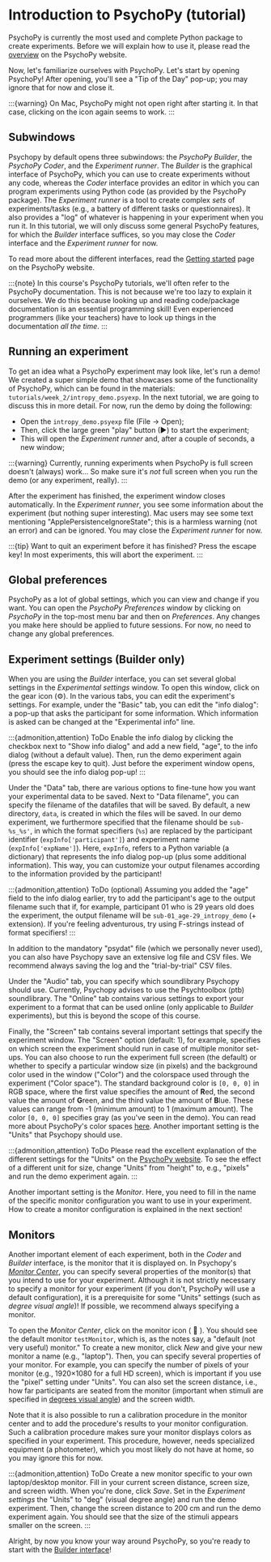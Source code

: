 # Introduction to PsychoPy (tutorial)
PsychoPy is currently the most used and complete Python package to create experiments. Before we will explain how to use it, please read the [overview](https://www.psychopy.org/about/overview.html) on the PsychoPy website.

Now, let's familiarize ourselves with PsychoPy. Let's start by opening PsychoPy! After opening, you'll see a "Tip of the Day" pop-up; you may ignore that for now and close it.

:::{warning}
On Mac, PsychoPy might not open right after starting it. In that case, clicking on the icon again seems to work.
:::

## Subwindows
Psychopy by default opens three subwindows: the *PsychoPy Builder*, the *PsychoPy Coder*, and the *Experiment runner*. The *Builder* is the graphical interface of PsychoPy, which you can use to create experiments without any code, whereas the *Coder* interface provides an editor in which you can program experiments using Python code (as provided by the PsychoPy package). The *Experiment runner* is a tool to create complex *sets* of experiments/tasks (e.g., a battery of different tasks or questionnaires). It also provides a "log" of whatever is happening in your experiment when you run it. In this tutorial, we will only discuss some general PsychoPy features, for which the *Builder* interface suffices, so you may close the *Coder* interface and the *Experiment runner* for now. 

To read more about the different interfaces, read the [Getting started](https://www.psychopy.org/gettingStarted.html) page on the PsychoPy website.

:::{note}
In this course's PsychoPy tutorials, we'll often refer to the PsychoPy documentation. This is not because we're too lazy to explain it ourselves. We do this because looking up and reading code/package documentation is an essential programming skill! Even experienced programmers (like your teachers) have to look up things in the documentation *all the time*.
:::

## Running an experiment
To get an idea what a PsychoPy experiment may look like, let's run a demo! We created a super simple demo that showcases some of the functionality of PsychoPy, which can be found in the materials: `tutorials/week_2/intropy_demo.psyexp`. In the next tutorial, we are going to discuss this in more detail. For now, run the demo by doing the following:

* Open the `intropy_demo.psyexp` file (File &rarr; Open);
* Then, click the large green "play" button (&#9658;) to start the experiment;
* This will open the *Experiment runner* and, after a couple of seconds, a new window;

:::{warning}
Currently, running experiments when PsychoPy is full screen doesn't (always) work... So make sure it's *not* full screen when you run the demo (or any experiment, really).
:::

After the experiment has finished, the experiment window closes automatically. In the *Experiment runner*, you see some information about the experiment (but nothing super interesting). Mac users may see some text mentioning "ApplePersistenceIgnoreState"; this is a harmless warning (not an error) and can be ignored. You may close the *Experiment runner* for now.

:::{tip}
Want to quit an experiment before it has finished? Press the escape key! In most experiments, this will abort the experiment.
:::

## Global preferences
PsychoPy as a lot of global settings, which you can view and change if you want. You can open the *PsychoPy Preferences* window by clicking on *PsychoPy* in the top-most menu bar and then on *Preferences*. Any changes you make here should be applied to future sessions. For now, no need to change any global preferences. 

## Experiment settings (Builder only)
When you are using the *Builder* interface, you can set several global settings in the *Experimental settings* window. To open this window, click on the gear icon (<span>&#9881;</span>). In the various tabs, you can edit the experiment's settings. For example, under the "Basic" tab, you can edit the "info dialog": a pop-up that asks the participant for some information. Which information is asked can be changed at the "Experimental info" line.

:::{admonition,attention} ToDo
Enable the info dialog by clicking the checkbox next to "Show info dialog" and add a new field, "age", to the info dialog (without a default value). Then, run the demo experiment again (press the escape key to quit). Just before the experiment window opens, you should see the info dialog pop-up! 
:::

Under the "Data" tab, there are various options to fine-tune how you want your experimental data to be saved. Next to "Data filename", you can specify the filename of the datafiles that will be saved. By default, a new directory, `data`, is created in which the files will be saved. In our demo experiment, we furthermore specified that the filename should be `sub-%s_%s'`, in which the format specifiers (`%s`) are replaced by the participant identifier (`expInfo['participant']`) and experiment name (`expInfo['expName']`). Here, `expInfo`, refers to a Python variable (a dictionary) that represents the info dialog pop-up (plus some additional information). This way, you can customize your output filenames according to the information provided by the participant!

:::{admonition,attention} ToDo (optional)
Assuming you added the "age" field to the info dialog earlier, try to add the participant's age to the output filename such that if, for example, participant 01 who is 29 years old does the experiment, the output filename will be `sub-01_age-29_intropy_demo` (+ extension). If you're feeling adventurous, try using F-strings instead of format specifiers!
:::

In addition to the mandatory "psydat" file (which we personally never used), you can also have Psychopy save an extensive log file and CSV files. We recommend always saving the log and the "trial-by-trial" CSV files.

Under the "Audio" tab, you can specify which soundlibrary Psychopy should use. Currently, Psychopy advises to use the Psychtoolbox (ptb) soundlibrary. The "Online" tab contains various settings to export your experiment to a format that can be used online (only applicable to *Builder* experiments), but this is beyond the scope of this course. 

Finally, the "Screen" tab contains several important settings that specify the experiment window. The "Screen" option (default: 1), for example, specifies on which screen the experiment should run in case of multiple monitor set-ups. You can also choose to run the experiment full screen (the default) or whether to specify a particular window size (in pixels) and the background color used in the window ("Color") and the colorspace used through the experiment ("Color space"). The standard background color is `[0, 0, 0]` in RGB space, where the first value specifies the amount of **R**ed, the second value the amount of **G**reen, and the third value the amount of **B**lue. These values can range from -1 (minimum amount) to 1 (maximum amount). The color `[0, 0, 0]` specifies gray (as you've seen in the demo). You can read more about PsychoPy's color spaces [here](https://psychopy.org/general/colours.html). Another important setting is the "Units" that Psychopy should use. 

:::{admonition,attention} ToDo
Please read the excellent explanation of the different settings for the "Units" on the [PsychoPy website](https://www.psychopy.org/general/units.html). To see the effect of a different unit for size, change "Units" from "height" to, e.g., "pixels" and run the demo experiment again.
:::

Another important setting is the *Monitor*. Here, you need to fill in the name of the specific monitor configuration you want to use in your experiment. How to create a monitor configuration is explained in the next section!

## Monitors
Another important element of each experiment, both in the *Coder* and *Builder* interface, is the monitor that it is displayed on. In Psychopy's [*Monitor Center*](https://www.psychopy.org/general/monitors.html), you can specify several properties of the monitor(s) that you intend to use for your experiment. Although it is not strictly necessary to specify a monitor for your experiment (if you don't, PsychoPy will use a default configuration), it is a prerequisite for some "Units" settings (such as *degree visual angle*)! If possible, we recommend always specifying a monitor.

To open the *Monitor Center*, click on the monitor icon ( &#xf108; ). You should see the default monitor `testMonitor`, which is, as the notes say, a "default (not very useful) monitor." To create a new monitor, click *New* and give your new monitor a name (e.g., "laptop"). Then, you can specify several properties of your monitor. For example, you can specify the number of pixels of your monitor (e.g., 1920×1080 for a full HD screen), which is important if you use the "pixel" setting under "Units". You can also set the screen distance, i.e., how far participants are seated from the monitor (important when stimuli are specified in [degrees visual angle](https://en.wikipedia.org/wiki/Visual_angle)) and the screen width.

Note that it is also possible to run a calibration procedure in the monitor center and to add the procedure's results to your monitor configuration. Such a calibration procedure makes sure your monitor displays colors as specified in your experiment. This procedure, however, needs specialized equipment (a photometer), which you most likely do not have at home, so you may ignore this for now.

:::{admonition,attention} ToDo
Create a new monitor specific to your own laptop/desktop monitor. Fill in your current screen distance, screen size, and screen width. When you're done, click *Save*. Set in the *Experiment settings* the "Units" to "deg" (visual degree angle) and run the demo experiment. Then, change the screen distance to 200 cm and run the demo experiment again. You should see that the size of the stimuli appears smaller on the screen.
:::

Alright, by now you know your way around PsychoPy, so you're ready to start with the [Builder interface](psychopy_builder_part1.md)!
